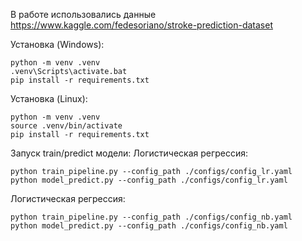В работе использовались данные
https://www.kaggle.com/fedesoriano/stroke-prediction-dataset

Установка (Windows):  

    python -m venv .venv
    .venv\Scripts\activate.bat
    pip install -r requirements.txt

Установка (Linux):  

    python -m venv .venv
    source .venv/bin/activate
    pip install -r requirements.txt

Запуск train/predict модели:
  Логистическая регрессия:

    python train_pipeline.py --config_path ./configs/config_lr.yaml
    python model_predict.py --config_path ./configs/config_lr.yaml
    
  Логистическая регрессия:

    python train_pipeline.py --config_path ./configs/config_nb.yaml
    python model_predict.py --config_path ./configs/config_nb.yaml    


